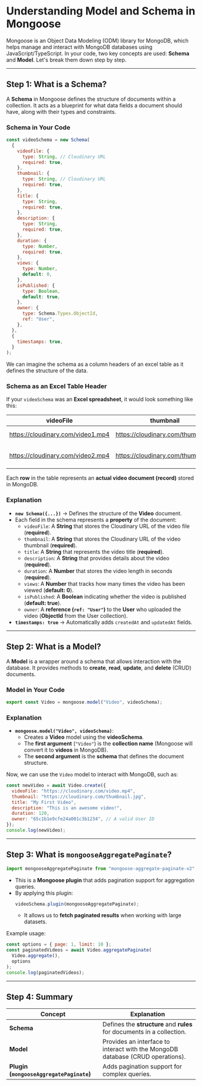# Understanding Model and Schema in Mongoose

Mongoose is an Object Data Modeling (ODM) library for MongoDB, which helps manage and interact with MongoDB databases using JavaScript/TypeScript. In your code, two key concepts are used: **Schema** and **Model**. Let's break them down step by step.

---

## **Step 1: What is a Schema?**

A **Schema** in Mongoose defines the structure of documents within a collection. It acts as a blueprint for what data fields a document should have, along with their types and constraints.

### **Schema in Your Code**

```js
const videoSchema = new Schema(
  {
    videoFile: {
      type: String, // Cloudinary URL
      required: true,
    },
    thumbnail: {
      type: String, // Cloudinary URL
      required: true,
    },
    title: {
      type: String,
      required: true,
    },
    description: {
      type: String,
      required: true,
    },
    duration: {
      type: Number,
      required: true,
    },
    views: {
      type: Number,
      default: 0,
    },
    isPublished: {
      type: Boolean,
      default: true,
    },
    owner: {
      type: Schema.Types.ObjectId,
      ref: "User",
    },
  },
  {
    timestamps: true,
  }
);
```

We can imagine the schema as a column headers of an excel table as it defines the structure of the data.

### **Schema as an Excel Table Header**

If your `videoSchema` was an **Excel spreadsheet**, it would look something like this:

| videoFile                         | thumbnail                         | title          | description           | duration | views | isPublished | owner                    |
| --------------------------------- | --------------------------------- | -------------- | --------------------- | -------- | ----- | ----------- | ------------------------ |
| https://cloudinary.com/video1.mp4 | https://cloudinary.com/thumb1.jpg | "First Video"  | "Awesome video!"      | 120      | 500   | true        | 65c1b1e9cfe24a001c3b1234 |
| https://cloudinary.com/video2.mp4 | https://cloudinary.com/thumb2.jpg | "Second Video" | "Another great video" | 240      | 1500  | false       | 65c1b1e9cfe24a001c3b5678 |

Each **row** in the table represents an **actual video document (record)** stored in MongoDB.

### **Explanation**

- **`new Schema({...})`** → Defines the structure of the **Video** document.
- Each field in the schema represents a **property** of the document:
  - `videoFile`: A **String** that stores the Cloudinary URL of the video file (**required**).
  - `thumbnail`: A **String** that stores the Cloudinary URL of the video thumbnail (**required**).
  - `title`: A **String** that represents the video title (**required**).
  - `description`: A **String** that provides details about the video (**required**).
  - `duration`: A **Number** that stores the video length in seconds (**required**).
  - `views`: A **Number** that tracks how many times the video has been viewed (**default: 0**).
  - `isPublished`: A **Boolean** indicating whether the video is published (**default: true**).
  - `owner`: A **reference (`ref: "User"`)** to the **User** who uploaded the video (**ObjectId** from the User collection).
- **`timestamps: true`** → Automatically adds `createdAt` and `updatedAt` fields.

---

## **Step 2: What is a Model?**

A **Model** is a wrapper around a schema that allows interaction with the database. It provides methods to **create**, **read**, **update**, and **delete** (CRUD) documents.

### **Model in Your Code**

```js
export const Video = mongoose.model("Video", videoSchema);
```

### **Explanation**

- **`mongoose.model("Video", videoSchema)`**:
  - Creates a **Video** model using the **videoSchema**.
  - The **first argument** (`"Video"`) is the **collection name** (Mongoose will convert it to **videos** in MongoDB).
  - The **second argument** is the **schema** that defines the document structure.

Now, we can use the `Video` model to interact with MongoDB, such as:

```js
const newVideo = await Video.create({
  videoFile: "https://cloudinary.com/video.mp4",
  thumbnail: "https://cloudinary.com/thumbnail.jpg",
  title: "My First Video",
  description: "This is an awesome video!",
  duration: 120,
  owner: "65c1b1e9cfe24a001c3b1234", // A valid User ID
});
console.log(newVideo);
```

---

## **Step 3: What is `mongooseAggregatePaginate`?**

```js
import mongooseAggregatePaginate from "mongoose-aggregate-paginate-v2";
```

- This is a **Mongoose plugin** that adds pagination support for aggregation queries.
- By applying this plugin:
  ```js
  videoSchema.plugin(mongooseAggregatePaginate);
  ```
  - It allows us to **fetch paginated results** when working with large datasets.

Example usage:

```js
const options = { page: 1, limit: 10 };
const paginatedVideos = await Video.aggregatePaginate(
  Video.aggregate(),
  options
);
console.log(paginatedVideos);
```

---

## **Step 4: Summary**

| Concept                                  | Explanation                                                                    |
| ---------------------------------------- | ------------------------------------------------------------------------------ |
| **Schema**                               | Defines the **structure** and **rules** for documents in a collection.         |
| **Model**                                | Provides an interface to interact with the MongoDB database (CRUD operations). |
| **Plugin (`mongooseAggregatePaginate`)** | Adds pagination support for complex queries.                                   |
